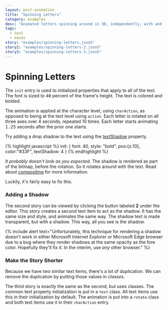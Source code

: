 ```yaml
---
layout: post-animation
title: "Spinning Letters"
category: examples
desc: "Animated letters spinning around in 3D, independently, with and without a text shadow."
tags: 
  - text
  - eases
story: "examples/spinning-letters.json5"
story2: "examples/spinning-letters-2.json5"
story3: "examples/spinning-letters-3.json5"
---
```

# Spinning Letters

The <code>init</code> entry is used to initialized properties that apply to all of the text.  The font is sized to <samp class="number">40</samp> percent of the frame's height. The text is colored and bolded.

The animation is applied at the character level, using <code>charAction</code>, as opposed to being at the text level using <code>action</code>.  Each letter is rotated on all three axes over 4 seconds, repeated 10 times.  Each letter starts animating <samp class="number">1.25</samp> seconds after the prior one starts.

Try adding a drop shadow to the text using the [textShadow](/properties/#text-shadow) property.

{% highlight javascript %}
init: {
  font: 40,
  style: "bold",
  pos:{z:10},
  color:"#33F",
  textShadow: 4
}
{% endhighlight %}


_It probably doesn't look as you expected._ The shadow is rendered as part of the bitmap, before the rotation.  So it rotates around with the text. Read about [compositing](/concepts/#compositing) for more information.

Luckily, it's fairly easy to fix this.


### Adding a Shadow
The second story can be viewed by clicking the button labeled __2__ under the editor. This story creates a second text item to act as the shadow. It has the same size and style, and animates the same way. The shadow text is made transparent, but with a shadow.  This way, all you see is the shadow.

{% include alert text="Unfortunately, this technique for rendering a shadow doesn't work in either Microsoft Internet Explorer or Microsoft Edge browser due to a bug where they render shadows at the same opacity as the fore color. Hopefully they'll fix it. In the interim, use *any* other browser." %}


### Make the Story Shorter
Because we have two similar text items, there's a lot of duplication.  We can remove the duplication by putting those values in _classes_.

The third story is exactly the same as the second, but uses classes. The common text property initialization is put in a <code>text</code> class.  All text items use this in their initialization by default.  The animation is put into a <code>rotate</code> class and both text items use it in their <code>charAction</code> entry.
